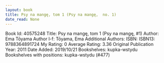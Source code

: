 ```yaml
---
layout: book
title: Psy na mangę, tom 1 (Psy na mangę,  no. 1)
date_read: None
---
```


Book Id: 40575248
Title: Psy na mangę, tom 1 (Psy na mangę, #1)
Author: Ema Tōyama
Author l-f: Tōyama, Ema
Additional Authors: 
ISBN: 
ISBN13: 9788364891724
My Rating: 0
Average Rating: 3.36
Original Publication Year: 2011
Date Added: 2019/10/21
Bookshelves: kupka-wstydu
Bookshelves with positions: kupka-wstydu (#477)

